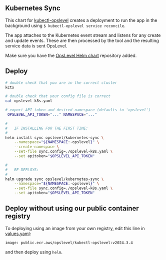 Kubernetes Sync
---

This chart for [kubectl-opslevel](https://github.com/OpsLevel/kubectl-opslevel) creates a deployment
to run the app in the background using `$ kubectl-opslevel service reconcile`.

The app attaches to the Kubernetes event stream and listens for any create and update events.
These are then processed by the tool and the resulting service data is sent OpsLevel.

Make sure you have the [OpsLevel Helm chart](https://github.com/OpsLevel/helm-charts) repository added.

## Deploy

```bash
# double check that you are in the correct cluster
kctx

# double check that your config file is correct
cat opslevel-k8s.yaml

# export API token and desired namespace (defaults to 'opslevel')
 OPSLEVEL_API_TOKEN="..." NAMESPACE="..."

#
#   IF INSTALLING FOR THE FIRST TIME:
#
helm install sync opslevel/kubernetes-sync \
    --namespace="${NAMESPACE:-opslevel}" \
    --create-namespace \
    --set-file sync.config=./opslevel-k8s.yaml \
    --set apitoken="$OPSLEVEL_API_TOKEN"

#
#   RE-DEPLOYS:
#
helm upgrade sync opslevel/kubernetes-sync \
    --namespace="${NAMESPACE:-opslevel}" \
    --set-file sync.config=./opslevel-k8s.yaml \
    --set apitoken="$OPSLEVEL_API_TOKEN"
```

## Deploy without using our public container registry

To deploying using an image from your own registry, edit this line in [values.yaml](./values.yaml):

```
image: public.ecr.aws/opslevel/kubectl-opslevel:v2024.3.4
```

and then deploy using `helm`.
